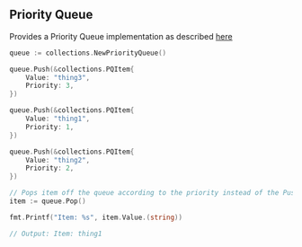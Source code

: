 ## Priority Queue
Provides a Priority Queue implementation as described [here](https://en.wikipedia.org/wiki/Priority_queue)

```go
queue := collections.NewPriorityQueue()

queue.Push(&collections.PQItem{
    Value: "thing3",
    Priority: 3,
})

queue.Push(&collections.PQItem{
    Value: "thing1",
    Priority: 1,
})

queue.Push(&collections.PQItem{
    Value: "thing2",
    Priority: 2,
})

// Pops item off the queue according to the priority instead of the Push() order
item := queue.Pop()

fmt.Printf("Item: %s", item.Value.(string))

// Output: Item: thing1
```
